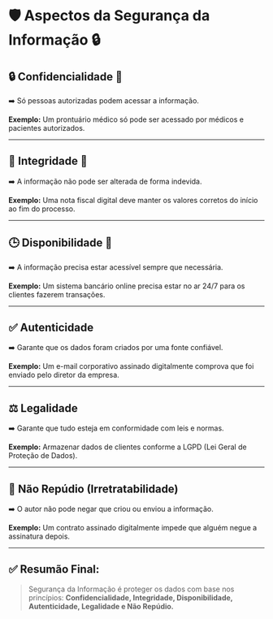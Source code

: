 # 🛡️ Aspectos da Segurança da Informação &#x1F512;

## 🔒 Confidencialidade &#x1F50F;
➡️ Só pessoas autorizadas podem acessar a informação.

**Exemplo:** Um prontuário médico só pode ser acessado por médicos e pacientes autorizados.

---

## 🧪 Integridade &#x1F9EE;
➡️ A informação não pode ser alterada de forma indevida.

**Exemplo:** Uma nota fiscal digital deve manter os valores corretos do início ao fim do processo.

---

## 🕒 Disponibilidade &#x1F4C2;
➡️ A informação precisa estar acessível sempre que necessária.

**Exemplo:** Um sistema bancário online precisa estar no ar 24/7 para os clientes fazerem transações.

---

## ✅ Autenticidade
➡️ Garante que os dados foram criados por uma fonte confiável.

**Exemplo:** Um e-mail corporativo assinado digitalmente comprova que foi enviado pelo diretor da empresa.

---

## ⚖️ Legalidade
➡️ Garante que tudo esteja em conformidade com leis e normas.

**Exemplo:** Armazenar dados de clientes conforme a LGPD (Lei Geral de Proteção de Dados).

---

## 🚫 Não Repúdio (Irretratabilidade)
➡️ O autor não pode negar que criou ou enviou a informação.

**Exemplo:** Um contrato assinado digitalmente impede que alguém negue a assinatura depois.

---

## ✅ Resumão Final:
> Segurança da Informação é proteger os dados com base nos princípios:
> **Confidencialidade, Integridade, Disponibilidade, Autenticidade, Legalidade e Não Repúdio.**


